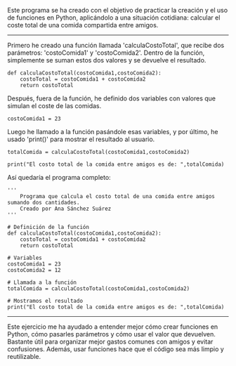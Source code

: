 Este programa se ha creado con el objetivo de practicar la creación y el uso de funciones en Python, aplicándolo a una situación cotidiana: calcular el coste total de una comida compartida entre amigos.

---

Primero he creado una función llamada 'calculaCostoTotal', que recibe dos parámetros: 'costoComida1' y 'costoComida2'. Dentro de la función, simplemente se suman estos dos valores y se devuelve el resultado.

```
def calculaCostoTotal(costoComida1,costoComida2):
    costoTotal = costoComida1 + costoComida2
    return costoTotal
```

Después, fuera de la función, he definido dos variables con valores que simulan el coste de las comidas.

```
costoComida1 = 23
```

Luego he llamado a la función pasándole esas variables, y por último, he usado 'print()' para mostrar el resultado al usuario.

```
totalComida = calculaCostoTotal(costoComida1,costoComida2)

print("El costo total de la comida entre amigos es de: ",totalComida)
```

Así quedaría el programa completo:

```
'''
	Programa que calcula el costo total de una comida entre amigos sumando dos cantidades.
	Creado por Ana Sánchez Suárez
'''

# Definición de la función
def calculaCostoTotal(costoComida1,costoComida2):
    costoTotal = costoComida1 + costoComida2
    return costoTotal
    
# Variables
costoComida1 = 23
costoComida2 = 12

# Llamada a la función
totalComida = calculaCostoTotal(costoComida1,costoComida2)

# Mostramos el resultado
print("El costo total de la comida entre amigos es de: ",totalComida)
```

---

Este ejercicio me ha ayudado a entender mejor cómo crear funciones en Python, cómo pasarles parámetros y cómo usar el valor que devuelven. Bastante útil para organizar mejor gastos comunes con amigos y evitar confusiones. Además, usar funciones hace que el código sea más limpio y reutilizable.
